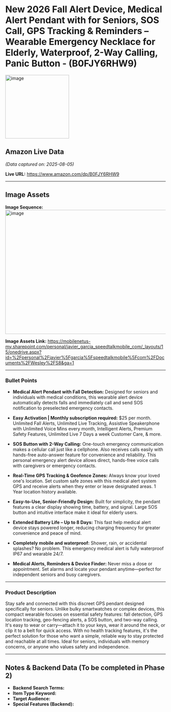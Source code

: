 # New 2026 Fall Alert Device, Medical Alert Pendant with for Seniors, SOS Call, GPS Tracking & Reminders – Wearable Emergency Necklace for Elderly, Waterproof, 2-Way Calling, Panic Button - (B0FJY6RHW9)

<img width="200" height="200" alt="image" src="https://github.com/user-attachments/assets/b8d821a5-6053-4084-a6f0-10bf7b12b3eb" />

## Amazon Live Data
*(Data captured on: 2025-08-05)*

**Live URL:** https://www.amazon.com/dp/B0FJY6RHW9

---

## Image Assets

**Image Sequence:**
<img width="1032" height="390" alt="image" src="https://github.com/user-attachments/assets/4aab3abf-536c-4549-9101-8b63851ab33e" />


**Image Assets Link:** 
https://mobilenetus-my.sharepoint.com/personal/javier_garcia_speedtalkmobile_com/_layouts/15/onedrive.aspx?id=%2Fpersonal%2Fjavier%5Fgarcia%5Fspeedtalkmobile%5Fcom%2FDocuments%2FWesley%2FS8&ga=1

---

### Bullet Points

- **Medical Alert Pendant with Fall Detection:** Designed for seniors and individuals with medical conditions, this wearable alert device automatically detects falls and immediately call and send SOS notification to preselected emergency contacts.

- **Easy Activation | Monthly subscription required:** $25 per month. Unlimited Fall Alerts, Unlimited Live Tracking, Assistive Speakerphone with Unlimited Voice Mins every month, Intelligent Alerts, Premium Safety Features, Unlimited Live 7 Days a week Customer Care, & more.

- **SOS Button with 2-Way Calling:** One-touch emergency communication makes a cellular call just like a cellphone. Also receives calls easily with hands-free auto-answer feature for convenience and reliability. This personal emergency alert device allows direct, hands-free voice calls with caregivers or emergency contacts.

- **Real-Time GPS Tracking & Geofence Zones:** Always know your loved one's location. Set custom safe zones with this medical alert system GPS and receive alerts when they enter or leave designated areas. 1 Year location history available.

- **Easy-to-Use, Senior-Friendly Design:** Built for simplicity, the pendant features a clear display showing time, battery, and signal. Large SOS button and intuitive interface make it ideal for elderly users.

- **Extended Battery Life – Up to 8 Days:** This fast help medical alert device stays powered longer, reducing charging frequency for greater convenience and peace of mind.

- **Completely mobile and waterproof:** Shower, rain, or accidental splashes? No problem. This emergency medical alert is fully waterproof IP67 and wearable 24/7.

- **Medical Alerts, Reminders & Device Finder:** Never miss a dose or appointment. Set alarms and locate your pendant anytime—perfect for independent seniors and busy caregivers.

---

### Product Description

Stay safe and connected with this discreet GPS pendant designed specifically for seniors. Unlike bulky smartwatches or complex devices, this compact wearable focuses on essential safety features: fall detection, GPS location tracking, geo-fencing alerts, a SOS button, and two-way calling. It's easy to wear or carry—attach it to your keys, wear it around the neck, or clip it to a belt for quick access. With no health tracking features, it's the perfect solution for those who want a simple, reliable way to stay protected and reachable at all times. Ideal for seniors, individuals with memory concerns, or anyone who values safety and independence.

---
## Notes & Backend Data (To be completed in Phase 2)

- **Backend Search Terms:**
- **Item Type Keyword:**
- **Target Audience:**
- **Special Features (Backend):**
